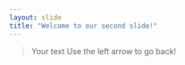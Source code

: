 ```yaml
---
layout: slide
title: "Welcome to our second slide!"
---
```

>Your text
Use the left arrow to go back!
